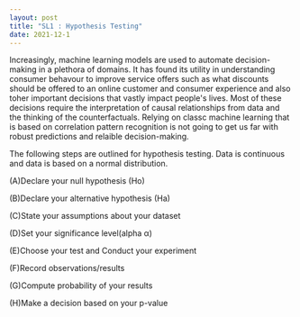 ```yaml
---
layout: post
title: "SL1 : Hypothesis Testing"
date: 2021-12-1
---
```


Increasingly, machine learning models are used to automate decision-making in a plethora of domains. It has found its utility in understanding consumer behavour to improve service offers such as what discounts should be offered to an online customer and consumer experience and also toher important decisions that vastly impact people's lives. Most of these decisions require the interpretation of causal relationships from data and the thinking of the counterfactuals. Relying on classc machine learning that is based on correlation pattern recognition is not going to get us far with robust predictions and relaible decision-making.

The following steps are outlined for hypothesis testing. Data is continuous and data is based on a normal distribution.


(A)Declare your null hypothesis (Ho)

(B)Declare your alternative hypothesis (Ha)

(C)State your assumptions about your dataset

(D)Set your significance level(alpha α) 

(E)Choose your test and Conduct your experiment

(F)Record observations/results

(G)Compute probability of your results

(H)Make a decision based on your p-value
